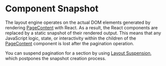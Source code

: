 # Component Snapshot

The layout engine operates on the actual DOM elements generated by rendering [PageContent](/02-React/01-quick-start.md#pagecontent) with React.
As a result, the React components are replaced by a static snapshot of their rendered output.
This means that any JavaScript logic, state, or interactivity within the children of the [PageContent](/02-React/01-quick-start.md#pagecontent)
component is lost after the pagination operation.

You can suspend pagination for a section by using [Layout Suspension](/02-React/05-layout-suspension.md), which postpones the snapshot creation process.
